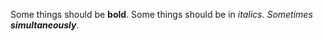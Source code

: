 Some things should be **bold**. Some things should be in *italics*. *Sometimes **simultaneously***.
